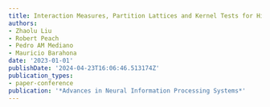 ```yaml
---
title: Interaction Measures, Partition Lattices and Kernel Tests for High-Order Interactions
authors:
- Zhaolu Liu
- Robert Peach
- Pedro AM Mediano
- Mauricio Barahona
date: '2023-01-01'
publishDate: '2024-04-23T16:06:46.513174Z'
publication_types:
- paper-conference
publication: '*Advances in Neural Information Processing Systems*'
---
```

